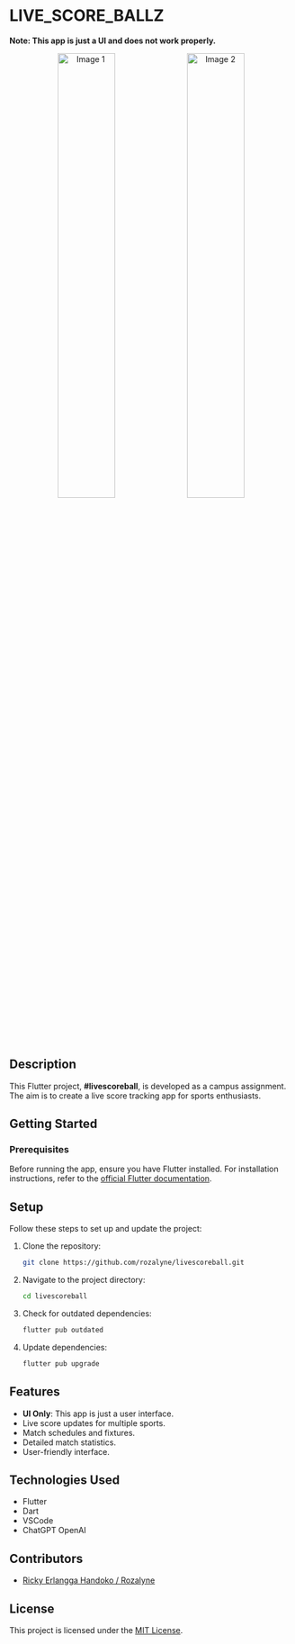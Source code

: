 # LIVE_SCORE_BALLZ

**Note: This app is just a UI and does not work properly.**

<p align="center">
  <img src="https://github.com/rozalyne/livescoreball/assets/67235972/ba0d3157-00f5-44db-8580-360263097822" alt="Image 1" width="45%" />
  <img src="https://github.com/rozalyne/livescoreball/assets/67235972/740bc43f-65a5-4fb8-8282-0ca6fb8daf42" alt="Image 2" width="45%" />
</p>

## Description

This Flutter project, **#livescoreball**, is developed as a campus assignment.
The aim is to create a live score tracking app for sports enthusiasts.

## Getting Started

### Prerequisites

Before running the app, ensure you have Flutter installed. For installation instructions,
refer to the [official Flutter documentation](https://flutter.dev/docs/get-started/install).

## Setup

Follow these steps to set up and update the project:

1. Clone the repository:
    ```sh
    git clone https://github.com/rozalyne/livescoreball.git
    ```

2. Navigate to the project directory:
    ```sh
    cd livescoreball
    ```
3. Check for outdated dependencies:
    ```sh
    flutter pub outdated
    ```

4. Update dependencies:
    ```sh
    flutter pub upgrade
    ```

## Features

- **UI Only**: This app is just a user interface.
- Live score updates for multiple sports.
- Match schedules and fixtures.
- Detailed match statistics.
- User-friendly interface.

## Technologies Used

- Flutter
- Dart
- VSCode
- ChatGPT OpenAI

## Contributors

- [Ricky Erlangga Handoko / Rozalyne](https://github.com/rozalyne/)

## License

This project is licensed under the [MIT License](LICENSE).
